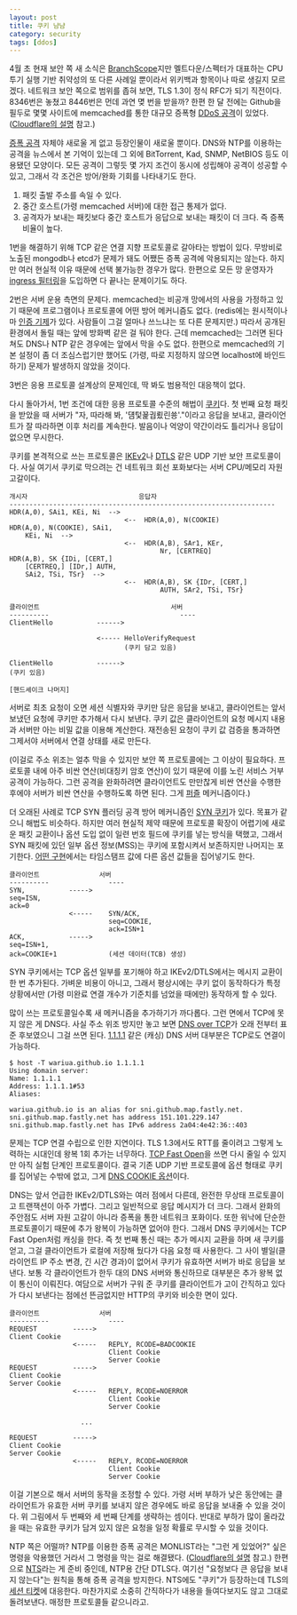 ```yaml
---
layout: post
title: 쿠키 냠냠
category: security
tags: [ddos]
---
```

4월 초 현재 보안 쪽 새 소식은 [BranchScope](https://arstechnica.com/gadgets/2018/03/its-not-just-spectre-researchers-reveal-more-branch-prediction-attacks/)지만 멜트다운/스펙터가 대표하는 CPU 투기 실행 기반 취약성의 또 다른 사례일 뿐이라서 위키백과 항목이나 따로 생길지 모르겠다. 네트워크 보안 쪽으로 범위를 좁혀 보면, TLS 1.3이 정식 RFC가 되기 직전이다. 8346번은 놓쳤고 8446번은 먼데 과연 몆 번을 받을까? 한편 한 달 전에는 Github을 필두로 몇몇 사이트에 memcached를 통한 대규모 증폭형 [DDoS 공격](https://it.slashdot.org/story/18/03/10/0521250/massive-ddos-attacks-are-now-targeting-google-amazon-and-the-nra)이 있었다. ([Cloudflare의 설명](https://blog.cloudflare.com/memcrashed-major-amplification-attacks-from-port-11211/) 참고.)

[증폭 공격](https://en.wikipedia.org/wiki/Denial-of-service_attack#Amplification) 자체야 새로울 게 없고 등장인물이 새로울 뿐이다. DNS와 NTP를 이용하는 공격을 뉴스에서 본 기억이 있는데 그 외에 BitTorrent, Kad, SNMP, NetBIOS 등도 이용됐던 모양이다. 모든 공격이 그렇듯 몇 가지 조건이 동시에 성립해야 공격이 성공할 수 있고, 그래서 각 조건은 방어/완화 기회를 나타내기도 한다.

 1. 패킷 출발 주소를 속일 수 있다.
 2. 중간 호스트(가령 memcached 서버)에 대한 접근 통제가 없다.
 3. 공격자가 보내는 패킷보다 중간 호스트가 응답으로 보내는 패킷이 더 크다. 즉 증폭 비율이 높다.

1번을 해결하기 위해 TCP 같은 연결 지향 프로토콜로 갈아타는 방법이 있다. 무방비로 노출된 mongodb나 etcd가 문제가 돼도 어쨌든 증폭 공격에 악용되지는 않는다. 하지만 여러 현실적 이유 때문에 선택 불가능한 경우가 많다. 한편으로 모든 망 운영자가 [ingress 필터링](https://wariua.cafe24.com/wiki/RFC2827)을 도입하면 다 끝나는 문제이기도 하다.

2번은 서버 운용 측면의 문제다. memcached는 비공개 망에서의 사용을 가정하고 있기 때문에 프로그램이나 프로토콜에 어떤 방어 메커니즘도 없다. (redis에는 원시적이나마 [인증 기제](https://redis.io/commands/auth)가 있다. 사람들이 그걸 얼마나 쓰느냐는 또 다른 문제지만.) 따라서 공개된 환경에서 돌릴 때는 앞에 방화벽 같은 걸 둬야 한다. 근데 memcached는 그러면 된다 쳐도 DNS나 NTP 같은 경우에는 앞에서 막을 수도 없다. 한편으로 memcached의 기본 설정이 좀 더 조심스럽기만 했어도 (가령, 따로 지정하지 않으면 localhost에 바인드 하기) 문제가 발생하지 않았을 것이다.

3번은 응용 프로토콜 설계상의 문제인데, 딱 봐도 범용적인 대응책이 없다.

다시 돌아가서, 1번 조건에 대한 응용 프로토콜 수준의 해법이 [쿠키](https://en.wikipedia.org/wiki/Magic_cookie)다. 첫 번째 요청 패킷을 받았을 때 서버가 "자, 따라해 봐, '덈텇꾩궙룄린쑝'."이라고 응답을 보내고, 클라이언트가 잘 따라하면 이후 처리를 계속한다. 발음이나 억양이 약간이라도 틀리거나 응답이 없으면 무시한다.

쿠키를 본격적으로 쓰는 프로토콜은 [IKEv2](https://tools.ietf.org/html/rfc7296#section-2.6)나 [DTLS](https://wariua.cafe24.com/wiki/RFC6347#4.2.1._.EC.84.9C.EB.B9.84.EC.8A.A4_.EA.B1.B0.EB.B6.80_.EB.8C.80.EC.B1.85) 같은 UDP 기반 보안 프로토콜이다. 사실 여기서 쿠키로 막으려는 건 네트워크 회선 포화보다는 서버 CPU/메모리 자원 고갈이다.

```
개시자                            응답자
-------------------------------------------------------------------
HDR(A,0), SAi1, KEi, Ni  -->
                             <--  HDR(A,0), N(COOKIE)
HDR(A,0), N(COOKIE), SAi1,
    KEi, Ni  -->
                             <--  HDR(A,B), SAr1, KEr,
                                      Nr, [CERTREQ]
HDR(A,B), SK {IDi, [CERT,]
    [CERTREQ,] [IDr,] AUTH,
    SAi2, TSi, TSr}  -->
                             <--  HDR(A,B), SK {IDr, [CERT,]
                                      AUTH, SAr2, TSi, TSr}
```

```
클라이언트                                 서버
----------                                 ----
ClientHello           ------>

                      <----- HelloVerifyRequest
                             (쿠키 담고 있음)

ClientHello           ------>
(쿠키 있음)

[핸드셰이크 나머지]
```

서버로 최초 요청이 오면 세션 식별자와 쿠키만 담은 응답을 보내고, 클라이언트는 앞서 보냈던 요청에 쿠키만 추가해서 다시 보낸다. 쿠키 값은 클라이언트의 요청 메시지 내용과 서버만 아는 비밀 값을 이용해 계산한다. 재전송된 요청이 쿠키 값 검증을 통과하면 그제서야 서버에서 연결 상태를 새로 만든다.

(이걸로 주소 위조는 얼추 막을 수 있지만 보안 쪽 프로토콜에는 그 이상이 필요하다. 프로토콜 내에 아주 비싼 연산(비대칭키 암호 연산)이 있기 때문에 이를 노린 서비스 거부 공격이 가능하다. 그런 공격을 완화하려면 클라이언트도 만만찮게 비싼 연산을 수행한 후에야 서버가 비싼 연산을 수행하도록 하면 된다. 그게 [퍼](https://wariua.cafe24.com/wiki/RFC8019)[즐](http://www.csl.sri.com/users/ddean/papers/usenix01b.pdf) 메커니즘이다.)

더 오래된 사례로 TCP SYN 플러딩 공격 방어 메커니즘인 [SYN 쿠키](http://cr.yp.to/syncookies.html)가 있다. 목표가 같으니 해법도 비슷하다. 하지만 여러 현실적 제약 때문에 프로토콜 확장이 어렵기에 새로운 패킷 교환이나 옵션 도입 없이 일련 번호 필드에 쿠키를 넣는 방식을 택했고, 그래서 SYN 패킷에 있던 일부 옵션 정보(MSS)는 쿠키에 포함시켜서 보존하지만 나머지는 포기한다. [어떤 구현](https://github.com/torvalds/linux/blob/master/net/ipv4/syncookies.c)에서는 타임스탬프 값에 다른 옵션 값들을 집어넣기도 한다.

```
클라이언트               서버
----------               ----
SYN,           ----->
seq=ISN,
ack=0
               <-----    SYN/ACK,
                         seq=COOKIE,
                         ack=ISN+1
ACK,           ----->
seq=ISN+1,
ack=COOKIE+1             (세션 데이터(TCB) 생성)
```

SYN 쿠키에서는 TCP 옵션 일부를 포기해야 하고 IKEv2/DTLS에서는 메시지 교환이 한 번 추가된다. 가벼운 비용이 아니고, 그래서 평상시에는 쿠키 없이 동작하다가 특정 상황에서만 (가령 미완료 연결 개수가 기준치를 넘었을 때에만) 동작하게 할 수 있다.

많이 쓰는 프로토콜일수록 새 메커니즘을 추가하기가 까다롭다. 그런 면에서 TCP에 못지 않은 게 DNS다. 사실 주소 위조 방지만 놓고 보면 [DNS over TCP](https://tools.ietf.org/html/rfc7766)가 오래 전부터 표준 후보였으니 그걸 쓰면 된다. [1.1.1.1](https://1.1.1.1/) 같은 (캐싱) DNS 서버 대부분은 TCP로도 연결이 가능하다.

```
$ host -T wariua.github.io 1.1.1.1
Using domain server:
Name: 1.1.1.1
Address: 1.1.1.1#53
Aliases: 

wariua.github.io is an alias for sni.github.map.fastly.net.
sni.github.map.fastly.net has address 151.101.229.147
sni.github.map.fastly.net has IPv6 address 2a04:4e42:36::403
```

문제는 TCP 연결 수립으로 인한 지연이다. TLS 1.3에서도 RTT를 줄이려고 그렇게 노력하는 시대인데 왕복 1회 추가는 너무하다. [TCP Fast Open](https://wariua.cafe24.com/wiki/RFC7413)을 쓰면 다시 줄일 수 있지만 아직 실험 단계인 프로토콜이다. 결국 기존 UDP 기반 프로토콜에 옵션 형태로 쿠키를 집어넣는 수밖에 없고, 그게 [DNS COOKIE 옵션](https://tools.ietf.org/html/rfc7873)이다.

DNS는 앞서 언급한 IKEv2/DTLS와는 여러 점에서 다른데, 완전한 무상태 프로토콜이고 트랜잭션이 아주 가볍다. 그리고 일반적으로 응답 메시지가 더 크다. 그래서 완화의 주안점도 서버 자원 고갈이 아니라 증폭을 통한 네트워크 포화이다. 또한 워낙에 단순한 프로토콜이기 때문에 추가 왕복이 가능하면 없어야 한다. 그래서 DNS 쿠키에서는 TCP Fast Open처럼 캐싱을 한다. 즉 첫 번째 통신 때는 추가 메시지 교환을 하며 새 쿠키를 얻고, 그걸 클라이언트가 로컬에 저장해 뒀다가 다음 요청 때 사용한다. 그 사이 별일(클라이언트 IP 주소 변경, 긴 시간 경과)이 없어서 쿠키가 유효하면 서버가 바로 응답을 보낸다. 보통 각 클라이언트가 한두 대의 DNS 서버와 통신하므로 대부분은 추가 왕복 없이 통신이 이뤄진다. 여담으로 서버가 구워 준 쿠키를 클라이언트가 고이 간직하고 있다가 다시 보낸다는 점에선 뜬금없지만 HTTP의 쿠키와 비슷한 면이 있다.

```
클라이언트               서버
----------               ----
REQUEST         ----->
Client Cookie
                <-----   REPLY, RCODE=BADCOOKIE
                         Client Cookie
                         Server Cookie
REQUEST         ----->
Client Cookie
Server Cookie
                <-----   REPLY, RCODE=NOERROR
                         Client Cookie
                         Server Cookie

                  ...

REQUEST         ----->
Client Cookie
Server Cookie
                <-----   REPLY, RCODE=NOERROR
                         Client Cookie
                         Server Cookie
```

이걸 기본으로 해서 서버의 동작을 조정할 수 있다. 가령 서버 부하가 낮은 동안에는 클라이언트가 유효한 서버 쿠키를 보내지 않은 경우에도 바로 응답을 보내줄 수 있을 것이다. 위 그림에서 두 번째와 세 번째 단계를 생략하는 셈이다. 반대로 부하가 많이 올라갔을 때는 유효한 쿠키가 담겨 있지 않은 요청을 일정 확률로 무시할 수 있을 것이다.

NTP 쪽은 어떨까? NTP를 이용한 증폭 공격은 MONLIST라는 "그런 게 있었어?" 싶은 명령을 악용했던 거라서 그 명령을 막는 걸로 해결됐다. ([Cloudflare의 설명](https://www.cloudflare.com/learning/ddos/ntp-amplification-ddos-attack/) 참고.) 한편으로 [NTS](https://tools.ietf.org/html/draft-ietf-ntp-using-nts-for-ntp)라는 게 준비 중인데, NTP용 간단 DTLS다. 여기선 "요청보다 큰 응답을 보내지 않는다"는 원칙을 통해 증폭 공격을 방지한다. NTS에도 "쿠키"가 등장하는데 TLS의 [세션 티켓](https://wariua.cafe24.com/wiki/RFC5077)에 대응한다. 마찬가지로 소중히 간직하다가 내용을 들여다보지도 않고 그대로 돌려보낸다. 매정한 프로토콜들 같으니라고.

